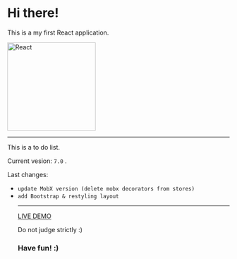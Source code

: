 <h1>Hi there!</h1>
<p>This is a my first React application.</p>
<img width="200" src="https://upload.wikimedia.org/wikipedia/commons/thumb/a/a7/React-icon.svg/1280px-React-icon.svg.png" alt="React">

---

<p>This is a to do list.</p>
<p>Current vesion: <code>7.0</code> .</p>
<p>Last changes:</p>
<ul>
  <li>
    <code>update MobX version (delete mobx decorators from stores)</code>
  </li>
  <li>
    <code>add Bootstrap & restyling layout</code>
  </li>


---
<p><a href="http://w99762ln.beget.tech/react_todo/" target="_blank">LIVE DEMO</a></p>
<p>Do not judge strictly :)</p>
<h3>Have fun! :)</h3>